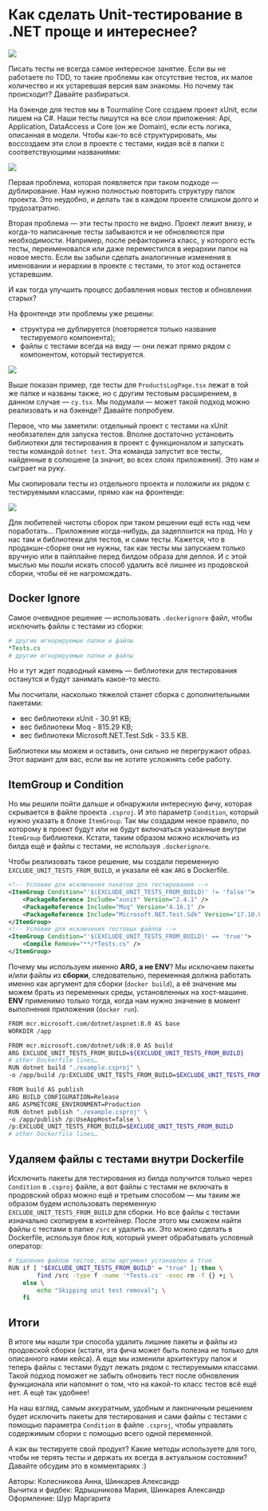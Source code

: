 # Как сделать Unit-тестирование в .NET проще и интереснее?
![](images/preview.png)

Писать тесты не всегда самое интересное занятие. Если вы не работаете по TDD, то такие проблемы как отсутствие тестов, их малое количество и их устаревшая версия вам знакомы. Но почему так происходит? Давайте разбираться.

На бэкенде для тестов мы в Tourmaline Core создаем проект xUnit, если пишем на C#. Наши тесты пишутся на все слои приложения: Api, Application, DataAccess и Core (он же Domain), если есть логика, описанная в модели. Чтобы как-то всё структурировать, мы воссоздаем эти слои в проекте с тестами, кидая всё в папки с соответствующими названиями:


![](images/1.png)

Первая проблема, которая появляется при таком подходе — дублирование. Нам нужно полностью повторить структуру папок проекта. Это неудобно, и делать так в каждом проекте слишком долго и трудозатратно. 

Вторая проблема — эти тесты просто не видно. Проект лежит внизу, и когда-то написанные тесты забываются и не обновляются при необходимости. Например, после рефакторинга класс, у которого есть тесты, переименовался или даже переместился в иерархии папок на новое место. Если вы забыли сделать аналогичные изменения в именовании и иерархии в проекте с тестами, то этот код останется устаревшим. 

И как тогда улучшить процесс добавления новых тестов и обновления старых?

На фронтенде эти проблемы уже решены:
- структура не дублируется (повторяется только название тестируемого компонента);
- файлы с тестами всегда на виду — они лежат прямо рядом с компонентом, который тестируется.


![](images/2.png)

Выше показан пример, где тесты для `ProductsLogPage.tsx` лежат в той же папке и названы также, но с другим тестовым расширением, в данном случае  — `cy.tsx`.
Мы подумали — может такой подход можно реализовать и на бэкенде? Давайте попробуем.

Первое, что мы заметили: отдельный проект с тестами на xUnit необязателен для запуска тестов. Вполне достаточно установить библиотеки для тестирования в проект с функционалом и запускать тесты командой `dotnet test`. Эта команда запустит все тесты, найденные в солюшене (а значит, во всех слоях приложения). Это нам и сыграет на руку. 

Мы скопировали тесты из отдельного проекта и положили их рядом с тестируемыми классами, прямо как на фронтенде:


![](images/3.png)

Для любителей чистоты сборок при таком решении ещё есть над чем поработать… Приложение когда-нибудь, да задеплоится на прод. Но у нас там и библиотеки для тестов, и сами тесты. Кажется, что в продакшн-сборке они не нужны, так как тесты мы запускаем только вручную или в пайплайне перед билдом образа для деплоя. И с этой мыслью мы пошли искать способ удалить всё лишнее из продовской сборки, чтобы её не нагромождать.

## Docker Ignore
Самое очевидное решение — использовать `.dockerignore` файл, чтобы исключить файлы с тестами из сборки:

```yaml
# другие игнорируемые папки и файлы
*Tests.cs
# другие игнорируемые папки и файлы
```
Но и тут ждет подводный камень — библиотеки для тестирования останутся и будут занимать какое-то место. 

Мы посчитали, насколько тяжелой станет сборка с дополнительными пакетами: 
- вес библиотеки xUnit - 30.91 KB;
- вес библиотеки Moq - 815.29 KB;
- вес библиотеки Microsoft.NET.Test.Sdk - 33.5 KB.

Библиотеки мы можем и оставить, они сильно не перегружают образ. 
Этот вариант для вас, если вы не хотите усложнять себе работу.

## ItemGroup и Condition
Но мы решили пойти дальше и обнаружили интересную фичу, которая скрывается в файле проекта `.csproj`. И это параметр `Condition`, который нужно указать в блоке `ItemGroup`. Так мы создадим некое правило, по которому в проект будут или не будут включаться указанные внутри `ItemGroup` библиотеки. Кстати, таким образом можно исключить из билда ещё и файлы с тестами, не используя `.dockerignore`.

Чтобы реализовать такое решение, мы создали переменную `EXCLUDE_UNIT_TESTS_FROM_BUILD`, и указали её как `ARG` в Dockerfile.

```xml
<!-- Условие для исключения пакетов для тестирования -->
<ItemGroup Condition="'$(EXCLUDE_UNIT_TESTS_FROM_BUILD)' != 'false'">
	<PackageReference Include="xunit" Version="2.4.1" />
	<PackageReference Include="Moq" Version="4.16.1" />
	<PackageReference Include="Microsoft.NET.Test.Sdk" Version="17.10.0" />
</ItemGroup>
<!-- Условие для исключения тестовых файлов -->
<ItemGroup Condition="'$(EXCLUDE_UNIT_TESTS_FROM_BUILD)' == 'true'">
	<Compile Remove="**/*Tests.cs" />
</ItemGroup>
```

Почему мы используем именно **ARG, а не ENV**? Мы исключаем пакеты и/или файлы из **сборки**, следовательно, переменная должна работать именно как аргумент для сборки (`docker build`), а её значение мы можем брать из переменных среды, установленных на хост-машине. **ENV** применимо только тогда, когда нам нужно значение в момент выполнения приложения (`docker run`).

```bash
FROM mcr.microsoft.com/dotnet/aspnet:8.0 AS base
WORKDIR /app

FROM mcr.microsoft.com/dotnet/sdk:8.0 AS build
ARG EXCLUDE_UNIT_TESTS_FROM_BUILD=${EXCLUDE_UNIT_TESTS_FROM_BUILD}
# other Dockerfile lines…
RUN dotnet build "./example.csproj" \
-o /app/build /p:EXCLUDE_UNIT_TESTS_FROM_BUILD=$EXCLUDE_UNIT_TESTS_FROM_BUILD

FROM build AS publish
ARG BUILD_CONFIGURATION=Release
ARG ASPNETCORE_ENVIRONMENT=Production
RUN dotnet publish "./example.csproj" \
-o /app/publish /p:UseAppHost=false \
/p:EXCLUDE_UNIT_TESTS_FROM_BUILD=$EXCLUDE_UNIT_TESTS_FROM_BUILD
# other Dockerfile lines…
```

## Удаляем файлы с тестами внутри Dockerfile
Исключить пакеты для тестирования из билда получится только через `Condition` в `.csproj` файле, а вот файлы с тестами не включать в продовский образ можно ещё и третьим способом — мы таким же образом будем использовать переменную `EXCLUDE_UNIT_TESTS_FROM_BUILD` для сборки. Но все файлы с тестами изначально скопируем в контейнер. После этого мы сможем найти файлы с тестами в папке `/src` и удалить их. Это можно сделать в Dockerfile, используя блок `RUN`, который умеет обрабатывать условный оператор:

```bash
# Удаление файлов тестов, если аргумент установлен в true
RUN if [ "$EXCLUDE_UNIT_TESTS_FROM_BUILD" = "true" ]; then \
        find /src -type f -name '*Tests.cs' -exec rm -f {} +; \
    else \
        echo "Skipping unit test removal"; \
    fi
```

## Итоги
В итоге мы нашли три способа удалить лишние пакеты и файлы из продовской сборки (кстати, эта фича может быть полезна не только для описанного нами кейса). А еще мы изменили архитектуру папок и теперь файлы с тестами будут лежать рядом с тестируемыми классами. Такой подход поможет не забыть обновить тест после обновления функционала или напомнит о том, что на какой-то класс тестов всё ещё нет. А ещё так удобнее!

На наш взгляд, самым аккуратным, удобным и лаконичным решением будет исключить пакеты для тестирования и сами файлы с тестами с помощью параметра `Condition` в файле `.csproj`, чтобы управлять содержимым сборки с помощью всего одной переменной.

А как вы тестируете свой продукт? Какие методы используете для того, чтобы не терять тесты и держать их всегда в актуальном состоянии? Давайте обсудим это в комментариях :)

Авторы: Колесникова Анна, Шинкарев Александр</br>
Вычитка и фидбек: Ядрышникова Мария, Шинкарев Александр</br>
Оформление: Шур Маргарита</br>
